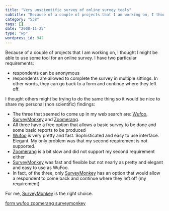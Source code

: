```yaml
---
title: "Very unscientific survey of online survey tools"
subtitle: "Because of a couple of projects that I am working on, I thought I might be able to use some tool for..."
category: "538"
tags: []
date: "2008-11-25"
type: "wp"
wordpress_id: 942
---
```

Because of a couple of projects that I am working on, I thought I might be able to use some tool for an online survey. I have two particular requirements: 

- respondents can be anonymous
- respondents are allowed to complete the survey in multiple sittings. In other words, they can go back to a form and continue where they left off.

I thought others might be trying to do the same thing so it would be nice to share my personal (non scientific) findings:

- The three that seemed to come up in my web search are: [Wufoo](http://wufoo.com/), [SurveyMonkey](http://www.surveymonkey.com) and [Zoomerang](http://www.zoomerang.com/).
- All three have a free option that allows a basic survey to be done and some basic reports to be produced
- [Wufoo](http://wufoo.com/) is very pretty and fast. Sophisticated and easy to use interface. Elegant. My only problem was that my second requirement is not supported.
- [Zoomerang](http://www.zoomerang.com/) is a bit slow and did not support my second requirement either
- [SurveyMonkey](http://www.surveymonkey.com) was fast and flexible but not nearly as pretty and elegant and easy to use as WuFoo.
- In fact, of the three, only [SurveyMonkey](http://www.surveymonkey.com) has an option that would allow a respondent to come back and continue where they left off (my requirement)

For me, [SurveyMonkey](http://www.surveymonkey.com) is the right choice.

[form wufoo zoomerang surveymonkey](http://technorati.com/tag/form%20wufoo%20zoomerang%20surveymonkey)